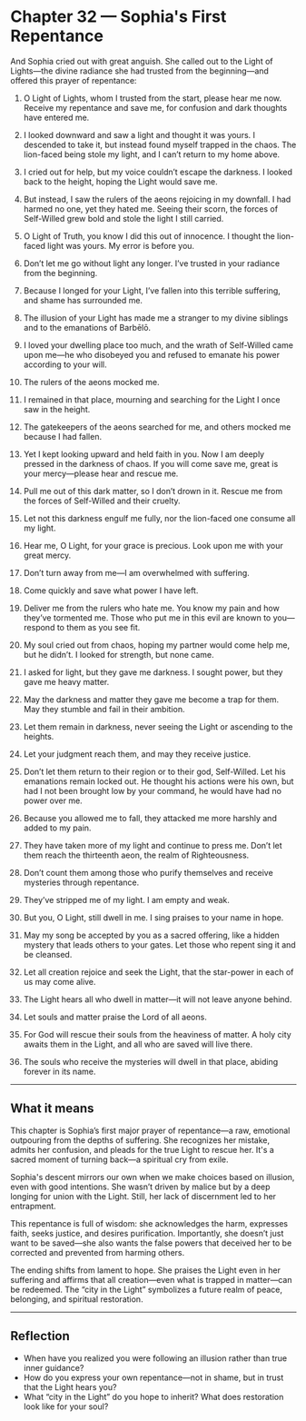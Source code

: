 # Chapter 32 — Sophia's First Repentance

And Sophia cried out with great anguish. She called out to the Light of Lights—the divine radiance she had trusted from the beginning—and offered this prayer of repentance:

1. O Light of Lights, whom I trusted from the start, please hear me now. Receive my repentance and save me, for confusion and dark thoughts have entered me.

2. I looked downward and saw a light and thought it was yours. I descended to take it, but instead found myself trapped in the chaos. The lion-faced being stole my light, and I can’t return to my home above.

3. I cried out for help, but my voice couldn’t escape the darkness. I looked back to the height, hoping the Light would save me.

4. But instead, I saw the rulers of the aeons rejoicing in my downfall. I had harmed no one, yet they hated me. Seeing their scorn, the forces of Self-Willed grew bold and stole the light I still carried.

5. O Light of Truth, you know I did this out of innocence. I thought the lion-faced light was yours. My error is before you.

6. Don’t let me go without light any longer. I’ve trusted in your radiance from the beginning.

7. Because I longed for your Light, I’ve fallen into this terrible suffering, and shame has surrounded me.

8. The illusion of your Light has made me a stranger to my divine siblings and to the emanations of Barbēlō.

9. I loved your dwelling place too much, and the wrath of Self-Willed came upon me—he who disobeyed you and refused to emanate his power according to your will.

10. The rulers of the aeons mocked me.

11. I remained in that place, mourning and searching for the Light I once saw in the height.

12. The gatekeepers of the aeons searched for me, and others mocked me because I had fallen.

13. Yet I kept looking upward and held faith in you. Now I am deeply pressed in the darkness of chaos. If you will come save me, great is your mercy—please hear and rescue me.

14. Pull me out of this dark matter, so I don’t drown in it. Rescue me from the forces of Self-Willed and their cruelty.

15. Let not this darkness engulf me fully, nor the lion-faced one consume all my light.

16. Hear me, O Light, for your grace is precious. Look upon me with your great mercy.

17. Don’t turn away from me—I am overwhelmed with suffering.

18. Come quickly and save what power I have left.

19. Deliver me from the rulers who hate me. You know my pain and how they’ve tormented me. Those who put me in this evil are known to you—respond to them as you see fit.

20. My soul cried out from chaos, hoping my partner would come help me, but he didn’t. I looked for strength, but none came.

21. I asked for light, but they gave me darkness. I sought power, but they gave me heavy matter.

22. May the darkness and matter they gave me become a trap for them. May they stumble and fail in their ambition.

23. Let them remain in darkness, never seeing the Light or ascending to the heights.

24. Let your judgment reach them, and may they receive justice.

25. Don’t let them return to their region or to their god, Self-Willed. Let his emanations remain locked out. He thought his actions were his own, but had I not been brought low by your command, he would have had no power over me.

26. Because you allowed me to fall, they attacked me more harshly and added to my pain.

27. They have taken more of my light and continue to press me. Don’t let them reach the thirteenth aeon, the realm of Righteousness.

28. Don’t count them among those who purify themselves and receive mysteries through repentance.

29. They’ve stripped me of my light. I am empty and weak.

30. But you, O Light, still dwell in me. I sing praises to your name in hope.

31. May my song be accepted by you as a sacred offering, like a hidden mystery that leads others to your gates. Let those who repent sing it and be cleansed.

32. Let all creation rejoice and seek the Light, that the star-power in each of us may come alive.

33. The Light hears all who dwell in matter—it will not leave anyone behind.

34. Let souls and matter praise the Lord of all aeons.

35. For God will rescue their souls from the heaviness of matter. A holy city awaits them in the Light, and all who are saved will live there.

36. The souls who receive the mysteries will dwell in that place, abiding forever in its name.

---

## What it means

This chapter is Sophia’s first major prayer of repentance—a raw, emotional outpouring from the depths of suffering. She recognizes her mistake, admits her confusion, and pleads for the true Light to rescue her. It's a sacred moment of turning back—a spiritual cry from exile.

Sophia's descent mirrors our own when we make choices based on illusion, even with good intentions. She wasn’t driven by malice but by a deep longing for union with the Light. Still, her lack of discernment led to her entrapment.

This repentance is full of wisdom: she acknowledges the harm, expresses faith, seeks justice, and desires purification. Importantly, she doesn’t just want to be saved—she also wants the false powers that deceived her to be corrected and prevented from harming others.

The ending shifts from lament to hope. She praises the Light even in her suffering and affirms that all creation—even what is trapped in matter—can be redeemed. The “city in the Light” symbolizes a future realm of peace, belonging, and spiritual restoration.

---

## Reflection

* When have you realized you were following an illusion rather than true inner guidance?
* How do you express your own repentance—not in shame, but in trust that the Light hears you?
* What “city in the Light” do you hope to inherit? What does restoration look like for your soul?
